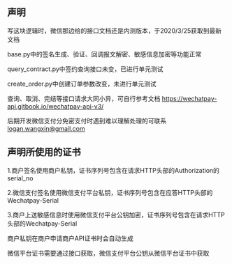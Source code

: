 ## 声明
写这块逻辑时，微信那边给的接口文档还是内测版本，于2020/3/25获取到最新文档

base.py中的签名生成、验证、回调报文解密、敏感信息加密等功能正常

query_contract.py中签约查询接口未变，已进行单元测试

create_order.py中创建订单参数改变，未进行单元测试

查询、取消、完结等接口请求大同小异，可自行参考文档 https://wechatpay-api.gitbook.io/wechatpay-api-v3/

后期开发微信支付分免密支付时遇到难以理解处理的可联系 logan.wangxin@gmail.com

## 声明所使用的证书
1.商户签名使用商户私钥，证书序列号包含在请求HTTP头部的Authorization的serial_no

2.微信支付签名使用微信支付平台私钥，证书序列号包含在应答HTTP头部的Wechatpay-Serial

3.商户上送敏感信息时使用微信支付平台公钥加密，证书序列号包含在请求HTTP头部的Wechatpay-Serial

商户私钥在商户申请商户API证书时会自动生成

微信平台证书需要通过接口获取，微信支付平台公钥从微信平台证书中获取
